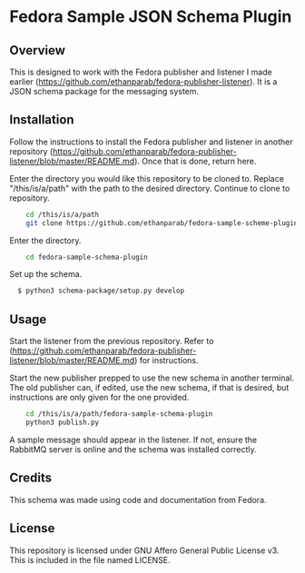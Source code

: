 # Fedora Sample JSON Schema Plugin

## Overview

This is designed to work with the Fedora publisher and listener I made earlier (https://github.com/ethanparab/fedora-publisher-listener). It is a JSON schema package for the messaging system.

## Installation

Follow the instructions to install the Fedora publisher and listener in another repository (https://github.com/ethanparab/fedora-publisher-listener/blob/master/README.md). Once that is done, return here.

Enter the directory you would like this repository to be cloned to. Replace "/this/is/a/path" with the path to the desired directory. Continue to clone to repository.
```sh
    cd /this/is/a/path
    git clone https://github.com/ethanparab/fedora-sample-scheme-plugin.git
```

Enter the directory.
```sh
    cd fedora-sample-schema-plugin
```

Set up the schema.
```sh
  $ python3 schema-package/setup.py develop
```
## Usage

Start the listener from the previous repository. Refer to (https://github.com/ethanparab/fedora-publisher-listener/blob/master/README.md) for instructions.

Start the new publisher prepped to use the new schema in another terminal. The old publisher can, if edited, use the new schema, if that is desired, but instructions are only given for the one provided.
```sh
    cd /this/is/a/path/fedora-sample-schema-plugin
    python3 publish.py
```

A sample message should appear in the listener. If not, ensure the RabbitMQ server is online and the schema was installed correctly.

## Credits

This schema was made using code and documentation from Fedora.

## License

This repository is licensed under GNU Affero General Public License v3. This is included in the file named LICENSE.
